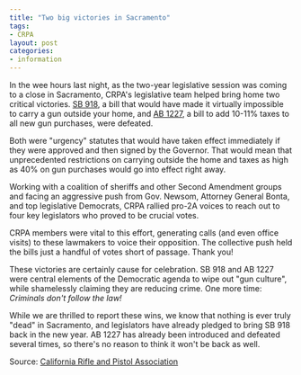 ```yaml
---
title: "Two big victories in Sacramento"
tags:
- CRPA
layout: post
categories:
- information
---
```


In the wee hours last night, as the two-year legislative session was coming to a close in Sacramento, CRPA's legislative team helped bring home two critical victories. [SB 918](https://leginfo.legislature.ca.gov/faces/billNavClient.xhtml?bill_id=202120220SB918), a bill that would have made it virtually impossible to carry a gun outside your home, and [AB 1227](https://leginfo.legislature.ca.gov/faces/billStatusClient.xhtml?bill_id=202120220AB1227), a bill to add 10-11% taxes to all new gun purchases, were defeated.

Both were "urgency" statutes that would have taken effect immediately if they were approved and then signed by the Governor. That would mean that unprecedented restrictions on carrying outside the home and taxes as high as 40% on gun purchases would go into effect right away.

Working with a coalition of sheriffs and other Second Amendment groups and facing an aggressive push from Gov. Newsom, Attorney General Bonta, and top legislative Democrats, CRPA rallied pro-2A voices to reach out to four key legislators who proved to be crucial votes.

CRPA members were vital to this effort, generating calls (and even office visits) to these lawmakers to voice their opposition. The collective push held the bills just a handful of votes short of passage. Thank you!

These victories are certainly cause for celebration. SB 918 and AB 1227 were central elements of the Democratic agenda to wipe out "gun culture", while shamelessly claiming they are reducing crime. One more time: *Criminals don't follow the law!*

While we are thrilled to report these wins, we know that nothing is ever truly "dead" in Sacramento, and legislators have already pledged to bring SB 918 back in the new year. AB 1227 has already been introduced and defeated several times, so there's no reason to think it won't be back as well.

Source: [California Rifle and Pistol Association](https://crpa.org/news/blogs/two-big-victories-in-sacramento/)
